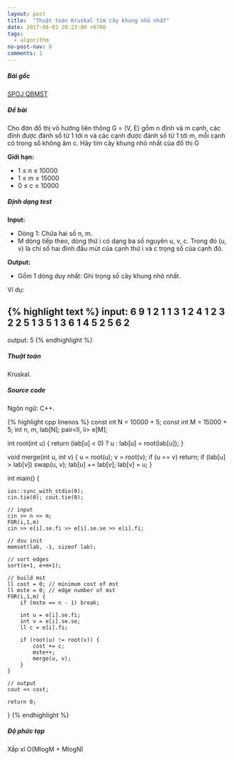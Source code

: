 ```yaml
---
layout: post
title:  "Thuật toán Kruskal tìm cây khung nhỏ nhất"
date: 2017-08-03 20:23:00 +0700
tags:
  - algorithm
no-post-nav: 0
comments: 1
---
```

##### **Bài gốc**
[SPOJ QBMST](http://vn.spoj.com/problems/QBMST/)

##### **Đề bài**
Cho đơn đồ thị vô hướng liên thông G = (V, E) gồm n đỉnh và m cạnh, các đỉnh được đánh số từ 1 tới n và các cạnh được đánh số từ 1 tới m, mỗi cạnh có trọng số không âm c. Hãy tìm cây khung nhỏ nhất của đồ thị G

**Giới hạn:**

* 1 ≤ n ≤ 10000
* 1 ≤ m ≤ 15000
* 0 ≤ c ≤ 10000

##### **Định dạng test**
**Input:**

* Dòng 1: Chứa hai số n, m.
* M dòng tiếp theo, dòng thứ i có dạng ba số nguyên u, v, c. Trong đó (u, v) là chỉ số hai đỉnh đầu mút của cạnh thứ i và c trọng số của cạnh đó.

**Output:**
* Gồm 1 dòng duy nhất: Ghi trọng số cây khung nhỏ nhất.

Ví dụ:

{% highlight text %}
input:
6 9
1 2 1
1 3 1
2 4 1
2 3 2
2 5 1
3 5 1
3 6 1
4 5 2
5 6 2
---
output:
5
{% endhighlight %}

##### **Thuật toán**

Kruskal.


##### **Source code**

Ngôn ngữ: C++.

{% highlight cpp linenos %}
const int N = 10000 + 5;
const int M = 15000 + 5;
int n, m, lab[N];
pair<ll, ii> e[M];

int root(int u) {
    return (lab[u] < 0) ? u : lab[u] = root(lab[u]);
}

void merge(int u, int v) {
    u = root(u);
    v = root(v);
    if (u == v) return;
    if (lab[u] > lab[v]) swap(u, v);
    lab[u] += lab[v];
    lab[v] = u;
}

int main() {

    ios::sync_with_stdio(0);
    cin.tie(0); cout.tie(0);

    // input
    cin >> n >> m;
    FOR(i,1,m)
    cin >> e[i].se.fi >> e[i].se.se >> e[i].fi;

    // dsu init
    memset(lab, -1, sizeof lab);

    // sort edges
    sort(e+1, e+m+1);

    // build mst
    ll cost = 0; // minimum cost of mst
    ll mste = 0; // edge number of mst
    FOR(i,1,m) {
        if (mste == n - 1) break;

        int u = e[i].se.fi;
        int v = e[i].se.se;
        ll c = e[i].fi;

        if (root(u) != root(v)) {
            cost += c;
            mste++;
            merge(u, v);
        }
    }

    // output
    cout << cost;

    return 0;
}
{% endhighlight %}

##### **Độ phức tạp**
Xấp xỉ O(MlogM + MlogN)
